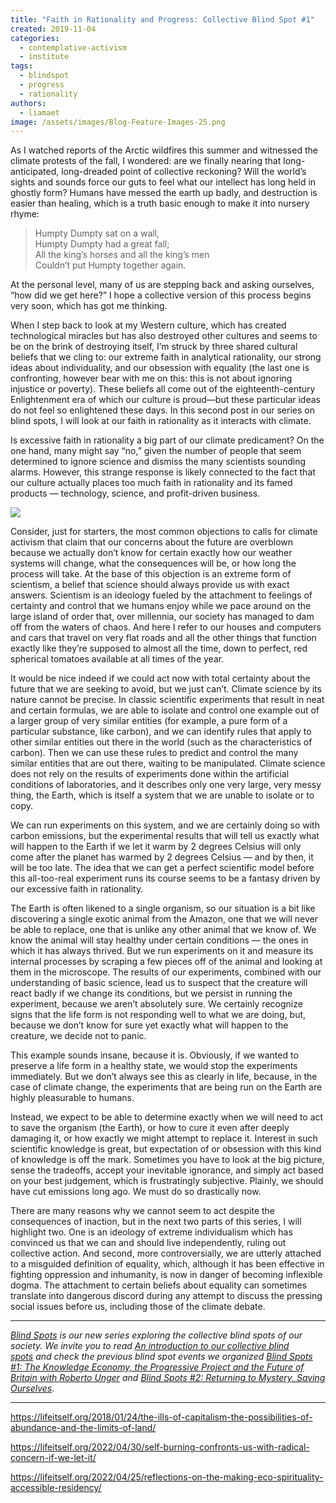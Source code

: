 ```yaml
---
title: "Faith in Rationality and Progress: Collective Blind Spot #1"
created: 2019-11-04
categories: 
  - contemplative-activism
  - institute
tags: 
  - blindspot
  - progress
  - rationality
authors: 
  - liamaet
image: /assets/images/Blog-Feature-Images-25.png
---
```


As I watched reports of the Arctic wildfires this summer and witnessed the climate protests of the fall, I wondered: are we finally nearing that long-anticipated, long-dreaded point of collective reckoning? Will the world’s sights and sounds force our guts to feel what our intellect has long held in ghostly form? Humans have messed the earth up badly, and destruction is easier than healing, which is a truth basic enough to make it into nursery rhyme:

> Humpty Dumpty sat on a wall,  
> Humpty Dumpty had a great fall;  
> All the king’s horses and all the king’s men  
> Couldn’t put Humpty together again.

At the personal level, many of us are stepping back and asking ourselves, “how did we get here?” I hope a collective version of this process begins very soon, which has got me thinking.

When I step back to look at my Western culture, which has created technological miracles but has also destroyed other cultures and seems to be on the brink of destroying itself, I’m struck by three shared cultural beliefs that we cling to: our extreme faith in analytical rationality, our strong ideas about individuality, and our obsession with equality (the last one is confronting, however bear with me on this: this is not about ignoring injustice or poverty). These beliefs all come out of the eighteenth-century Enlightenment era of which our culture is proud—but these particular ideas do not feel so enlightened these days. In this second post in our series on blind spots, I will look at our faith in rationality as it interacts with climate.

Is excessive faith in rationality a big part of our climate predicament? On the one hand, many might say “no,” given the number of people that seem determined to ignore science and dismiss the many scientists sounding alarms. However, this strange response is likely connected to the fact that our culture actually places too much faith in rationality and its famed products — technology, science, and profit-driven business.

![](/assets/images/img_4200.jpg)

Consider, just for starters, the most common objections to calls for climate activism that claim that our concerns about the future are overblown because we actually don’t know for certain exactly how our weather systems will change, what the consequences will be, or how long the process will take. At the base of this objection is an extreme form of scientism, a belief that science should always provide us with exact answers. Scientism is an ideology fueled by the attachment to feelings of certainty and control that we humans enjoy while we pace around on the large island of order that, over millennia, our society has managed to dam off from the waters of chaos. And here I refer to our houses and computers and cars that travel on very flat roads and all the other things that function exactly like they’re supposed to almost all the time, down to perfect, red spherical tomatoes available at all times of the year.

It would be nice indeed if we could act now with total certainty about the future that we are seeking to avoid, but we just can’t. Climate science by its nature cannot be precise. In classic scientific experiments that result in neat and certain formulas, we are able to isolate and control one example out of a larger group of very similar entities (for example, a pure form of a particular substance, like carbon), and we can identify rules that apply to other similar entities out there in the world (such as the characteristics of carbon). Then we can use these rules to predict and control the many similar entities that are out there, waiting to be manipulated. Climate science does not rely on the results of experiments done within the artificial conditions of laboratories, and it describes only one very large, very messy thing, the Earth, which is itself a system that we are unable to isolate or to copy.

We can run experiments on this system, and we are certainly doing so with carbon emissions, but the experimental results that will tell us exactly what will happen to the Earth if we let it warm by 2 degrees Celsius will only come after the planet has warmed by 2 degrees Celsius — and by then, it will be too late. The idea that we can get a perfect scientific model before this all-too-real experiment runs its course seems to be a fantasy driven by our excessive faith in rationality.

The Earth is often likened to a single organism, so our situation is a bit like discovering a single exotic animal from the Amazon, one that we will never be able to replace, one that is unlike any other animal that we know of. We know the animal will stay healthy under certain conditions — the ones in which it has always thrived. But we run experiments on it and measure its internal processes by scraping a few pieces off of the animal and looking at them in the microscope. The results of our experiments, combined with our understanding of basic science, lead us to suspect that the creature will react badly if we change its conditions, but we persist in running the experiment, because we aren’t absolutely sure. We certainly recognize signs that the life form is not responding well to what we are doing, but, because we don’t know for sure yet exactly what will happen to the creature, we decide not to panic.

This example sounds insane, because it is. Obviously, if we wanted to preserve a life form in a healthy state, we would stop the experiments immediately. But we don’t always see this as clearly in life, because, in the case of climate change, the experiments that are being run on the Earth are highly pleasurable to humans.

Instead, we expect to be able to determine exactly when we will need to act to save the organism (the Earth), or how to cure it even after deeply damaging it, or how exactly we might attempt to replace it. Interest in such scientific knowledge is great, but expectation of or obsession with this kind of knowledge is off the mark. Sometimes you have to look at the big picture, sense the tradeoffs, accept your inevitable ignorance, and simply act based on your best judgement, which is frustratingly subjective. Plainly, we should have cut emissions long ago. We must do so drastically now.

There are many reasons why we cannot seem to act despite the consequences of inaction, but in the next two parts of this series, I will highlight two. One is an ideology of extreme individualism which has convinced us that we can and should live independently, ruling out collective action. And second, more controversially, we are utterly attached to a misguided definition of equality, which, although it has been effective in fighting oppression and inhumanity, is now in danger of becoming inflexible dogma. The attachment to certain beliefs about equality can sometimes translate into dangerous discord during any attempt to discuss the pressing social issues before us, including those of the climate debate.

* * *

_[Blind Spots](https://artearthtech.com/institute/blind-spots/) is our new series exploring the collective blind spots of our society. We invite you to read [An introduction to our collective blind spots](https://artearthtech.com/2019/10/25/introduction-to-our-collective-blind-spots/) and check the previous blind spot events we organized [Blind Spots #1: The Knowledge Economy, the Progressive Project and the Future of Britain with Roberto Unger](https://artearthtech.com/2019/05/01/interview-roberto-unger/) and [Blind Spots #2: Returning to Mystery, Saving Ourselves](https://artearthtech.com/2019/04/17/blind-spots-2-returning-to-mystery/)_.

* * *

https://lifeitself.org/2018/01/24/the-ills-of-capitalism-the-possibilities-of-abundance-and-the-limits-of-land/

https://lifeitself.org/2022/04/30/self-burning-confronts-us-with-radical-concern-if-we-let-it/

https://lifeitself.org/2022/04/25/reflections-on-the-making-eco-spirituality-accessible-residency/
